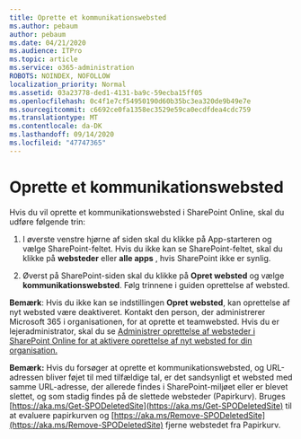 ```yaml
---
title: Oprette et kommunikationswebsted
ms.author: pebaum
author: pebaum
ms.date: 04/21/2020
ms.audience: ITPro
ms.topic: article
ms.service: o365-administration
ROBOTS: NOINDEX, NOFOLLOW
localization_priority: Normal
ms.assetid: 03a23778-ded1-4131-ba9c-59ecba15ff05
ms.openlocfilehash: 0c4f1e7cf54950190d60b35bc3ea320de9b49e7e
ms.sourcegitcommit: c6692ce0fa1358ec3529e59ca0ecdfdea4cdc759
ms.translationtype: MT
ms.contentlocale: da-DK
ms.lasthandoff: 09/14/2020
ms.locfileid: "47747365"
---
```

# <a name="create-a-communication-site"></a>Oprette et kommunikationswebsted

Hvis du vil oprette et kommunikationswebsted i SharePoint Online, skal du udføre følgende trin: 
  
1. I øverste venstre hjørne af siden skal du klikke på App-starteren og vælge SharePoint-feltet. Hvis du ikke kan se SharePoint-feltet, skal du klikke på **websteder** eller **alle apps** , hvis SharePoint ikke er synlig. 
    
2. Øverst på SharePoint-siden skal du klikke på **Opret websted** og vælge **kommunikationswebsted**. Følg trinnene i guiden oprettelse af websted. 
    
 **Bemærk**: Hvis du ikke kan se indstillingen **Opret websted**, kan oprettelse af nyt websted være deaktiveret. Kontakt den person, der administrerer Microsoft 365 i organisationen, for at oprette et teamwebsted. Hvis du er lejeradministrator, skal du se [Administrer oprettelse af websteder i SharePoint Online for at aktivere oprettelse af nyt websted for din organisation.](https://go.microsoft.com/fwlink/?linkid=2018780)
  
 **Bemærk:** Hvis du forsøger at oprette et kommunikationswebsted, og URL-adressen bliver føjet til med tilfældige tal, er det sandsynligt et websted med samme URL-adresse, der allerede findes i SharePoint-miljøet eller er blevet slettet, og som stadig findes på de slettede websteder (Papirkurv). Bruges [https://aka.ms/Get-SPODeletedSite](https://aka.ms/Get-SPODeletedSite) til at evaluere papirkurven og [https://aka.ms/Remove-SPODeletedSite](https://aka.ms/Remove-SPODeletedSite) fjerne webstedet fra Papirkurv. 
  

